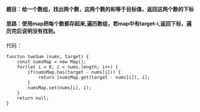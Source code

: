 #### 题目：给一个数组，找出两个数，这两个数的和等于目标值，返回这两个数的下标

#### 思路：使用map把每个数都存起来,遍历数组，若map中有target-i,返回下标，遍历完后说明没有找到。

代码：
```
functon twoSum (nums, target) {
    const numsMap = new Map();
    for(let i = 0; i < nums.length; i++) {
        if(numsMap.has(target - nums[i])) {
            return [numsMap.get(target - nums[i]), i];
        }
        numsMap.set(nums[i], i);
    }
    return null;
}
```